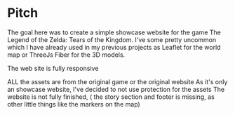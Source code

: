 # Pitch

The goal here was to create a simple showcase website for the game The Legend of the Zelda: Tears of the Kingdom.
I've some pretty uncommon which I have already used in my previous projects as Leaflet for the world map or ThreeJs Fiber for the 3D models.

The web site is fully responsive

ALL the assets are from the original game or the original website
As it's only an showcase website, I've decided to not use protection for the assets
The website is not fully finished, ( the story section and footer is missing, as other little things like the markers on the map)
